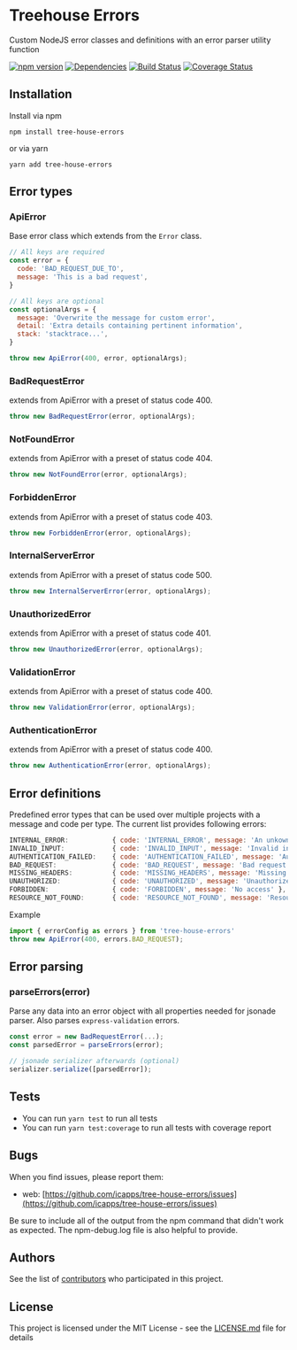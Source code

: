 # Treehouse Errors

Custom NodeJS error classes and definitions with an error parser utility function

[![npm version](https://badge.fury.io/js/tree-house-errors.svg)](https://badge.fury.io/js/tree-house-errors)
[![Dependencies](https://david-dm.org/icapps/tree-house-errors.svg)](https://david-dm.org/icapps/tree-house-errors.svg)
[![Build Status](https://travis-ci.org/icapps/tree-house-errors.svg?branch=master)](https://travis-ci.org/icapps/tree-house-errors)
[![Coverage Status](https://coveralls.io/repos/github/icapps/tree-house-errors/badge.svg)](https://coveralls.io/github/icapps/tree-house-errors)

## Installation

Install via npm

```shell
npm install tree-house-errors
```

or via yarn

```shell
yarn add tree-house-errors
```

## Error types

### ApiError

Base error class which extends from the `Error` class.

```javascript
// All keys are required
const error = {
  code: 'BAD_REQUEST_DUE_TO',
  message: 'This is a bad request',
}

// All keys are optional
const optionalArgs = {
  message: 'Overwrite the message for custom error',
  detail: 'Extra details containing pertinent information',
  stack: 'stacktrace...',
}

throw new ApiError(400, error, optionalArgs);
```

### BadRequestError

extends from ApiError with a preset of status code 400.

```javascript
throw new BadRequestError(error, optionalArgs);
```

### NotFoundError

extends from ApiError with a preset of status code 404.

```javascript
throw new NotFoundError(error, optionalArgs);
```

### ForbiddenError

extends from ApiError with a preset of status code 403.

```javascript
throw new ForbiddenError(error, optionalArgs);
```

### InternalServerError

extends from ApiError with a preset of status code 500.

```javascript
throw new InternalServerError(error, optionalArgs);
```

### UnauthorizedError

extends from ApiError with a preset of status code 401.

```javascript
throw new UnauthorizedError(error, optionalArgs);
```

### ValidationError

extends from ApiError with a preset of status code 400.

```javascript
throw new ValidationError(error, optionalArgs);
```

### AuthenticationError

extends from ApiError with a preset of status code 400.

```javascript
throw new AuthenticationError(error, optionalArgs);
```

## Error definitions

Predefined error types that can be used over multiple projects with a message and code per type. The current list provides following errors:

```javascript
INTERNAL_ERROR:           { code: 'INTERNAL_ERROR', message: 'An unkown error occurred' },
INVALID_INPUT:            { code: 'INVALID_INPUT', message: 'Invalid input provided' },
AUTHENTICATION_FAILED:    { code: 'AUTHENTICATION_FAILED', message: 'Authentication failed' },
BAD_REQUEST:              { code: 'BAD_REQUEST', message: 'Bad request' },
MISSING_HEADERS:          { code: 'MISSING_HEADERS', message: 'Missing headers' },
UNAUTHORIZED:             { code: 'UNAUTHORIZED', message: 'Unauthorized' },
FORBIDDEN:                { code: 'FORBIDDEN', message: 'No access' },
RESOURCE_NOT_FOUND:       { code: 'RESOURCE_NOT_FOUND', message: 'Resource not found' },
```

Example

```javascript
import { errorConfig as errors } from 'tree-house-errors'
throw new ApiError(400, errors.BAD_REQUEST);
```

## Error parsing

### parseErrors(error)

Parse any data into an error object with all properties needed for jsonade parser. Also parses `express-validation` errors.

```javascript
const error = new BadRequestError(...);
const parsedError = parseErrors(error);

// jsonade serializer afterwards (optional)
serializer.serialize([parsedError]);
```

## Tests

- You can run `yarn test` to run all tests
- You can run `yarn test:coverage` to run all tests with coverage report

## Bugs

When you find issues, please report them:

- web: [https://github.com/icapps/tree-house-errors/issues](https://github.com/icapps/tree-house-errors/issues)

Be sure to include all of the output from the npm command that didn't work as expected. The npm-debug.log file is also helpful to provide.

## Authors

See the list of [contributors](https://github.com/icapps/tree-house-errors/contributors) who participated in this project.

## License

This project is licensed under the MIT License - see the [LICENSE.md](LICENSE.md) file for details
